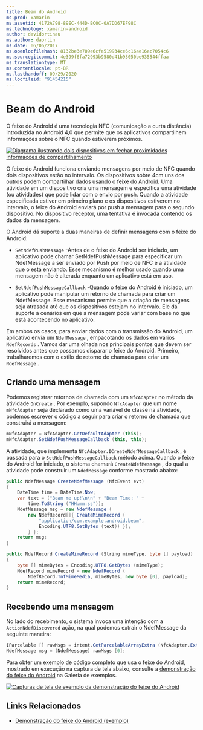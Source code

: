 ```yaml
---
title: Beam do Android
ms.prod: xamarin
ms.assetid: 4172A798-89EC-444D-BC0C-0A7DD67EF98C
ms.technology: xamarin-android
author: davidortinau
ms.author: daortin
ms.date: 06/06/2017
ms.openlocfilehash: 8132be3e709e6cfe519934ce6c16ae16ac7054c6
ms.sourcegitcommit: 4e399f6fa72993b9580d41b93050be935544ffaa
ms.translationtype: MT
ms.contentlocale: pt-BR
ms.lasthandoff: 09/29/2020
ms.locfileid: "91454215"
---
```

# <a name="android-beam"></a>Beam do Android

O feixe do Android é uma tecnologia NFC (comunicação a curta distância) introduzida no Android 4,0 que permite que os aplicativos compartilhem informações sobre o NFC quando estiverem próximos.

[![Diagrama ilustrando dois dispositivos em fechar proximidades informações de compartilhamento](android-beam-images/androidbeam.png)](android-beam-images/androidbeam.png#lightbox)

O feixe do Android funciona enviando mensagens por meio de NFC quando dois dispositivos estão no intervalo. Os dispositivos sobre 4cm uns dos outros podem compartilhar dados usando o feixe do Android. Uma atividade em um dispositivo cria uma mensagem e especifica uma atividade (ou atividades) que pode lidar com o envio por push. Quando a atividade especificada estiver em primeiro plano e os dispositivos estiverem no intervalo, o feixe do Android enviará por push a mensagem para o segundo dispositivo. No dispositivo receptor, uma tentativa é invocada contendo os dados da mensagem.

O Android dá suporte a duas maneiras de definir mensagens com o feixe do Android:

- `SetNdefPushMessage` -Antes de o feixe do Android ser iniciado, um aplicativo pode chamar SetNdefPushMessage para especificar um NdefMessage a ser enviado por Push por meio de NFC e a atividade que o está enviando. Esse mecanismo é melhor usado quando uma mensagem não é alterada enquanto um aplicativo está em uso.

- `SetNdefPushMessageCallback` -Quando o feixe do Android é iniciado, um aplicativo pode manipular um retorno de chamada para criar um NdefMessage. Esse mecanismo permite que a criação de mensagens seja atrasada até que os dispositivos estejam no intervalo. Ele dá suporte a cenários em que a mensagem pode variar com base no que está acontecendo no aplicativo.

Em ambos os casos, para enviar dados com o transmissão do Android, um aplicativo envia um `NdefMessage` , empacotando os dados em vários `NdefRecords` . Vamos dar uma olhada nos principais pontos que devem ser resolvidos antes que possamos disparar o feixe do Android. Primeiro, trabalharemos com o estilo de retorno de chamada para criar um `NdefMessage` .

## <a name="creating-a-message"></a>Criando uma mensagem

Podemos registrar retornos de chamada com um `NfcAdapter` no método da atividade `OnCreate` . Por exemplo, supondo `NfcAdapter` que um nome `mNfcAdapter` seja declarado como uma variável de classe na atividade, podemos escrever o código a seguir para criar o retorno de chamada que construirá a mensagem:

```csharp
mNfcAdapter = NfcAdapter.GetDefaultAdapter (this);
mNfcAdapter.SetNdefPushMessageCallback (this, this);
```

A atividade, que implementa `NfcAdapter.ICreateNdefMessageCallback` , é passada para o `SetNdefPushMessageCallback` método acima. Quando o feixe do Android for iniciado, o sistema chamará `CreateNdefMessage` , do qual a atividade pode construir um `NdefMessage` conforme mostrado abaixo:

```csharp
public NdefMessage CreateNdefMessage (NfcEvent evt)
{
    DateTime time = DateTime.Now;
    var text = ("Beam me up!\n\n" + "Beam Time: " +
        time.ToString ("HH:mm:ss"));
    NdefMessage msg = new NdefMessage (
        new NdefRecord[]{ CreateMimeRecord (
            "application/com.example.android.beam",
            Encoding.UTF8.GetBytes (text)) });
        } };
    return msg;
}

public NdefRecord CreateMimeRecord (String mimeType, byte [] payload)
{
    byte [] mimeBytes = Encoding.UTF8.GetBytes (mimeType);
    NdefRecord mimeRecord = new NdefRecord (
        NdefRecord.TnfMimeMedia, mimeBytes, new byte [0], payload);
    return mimeRecord;
}
```

## <a name="receiving-a-message"></a>Recebendo uma mensagem

No lado do recebimento, o sistema invoca uma intenção com a `ActionNdefDiscovered` ação, na qual podemos extrair o NdefMessage da seguinte maneira:

```csharp
IParcelable [] rawMsgs = intent.GetParcelableArrayExtra (NfcAdapter.ExtraNdefMessages);
NdefMessage msg = (NdefMessage) rawMsgs [0];
```

Para obter um exemplo de código completo que usa o feixe do Android, mostrado em execução na captura de tela abaixo, consulte a [demonstração do feixe do Android](/samples/xamarin/monodroid-samples/androidbeamdemo) na Galeria de exemplos.

[![Capturas de tela de exemplo da demonstração do feixe do Android](android-beam-images/24.png)](android-beam-images/24.png#lightbox)

## <a name="related-links"></a>Links Relacionados

- [Demonstração do feixe do Android (exemplo)](/samples/xamarin/monodroid-samples/androidbeamdemo)